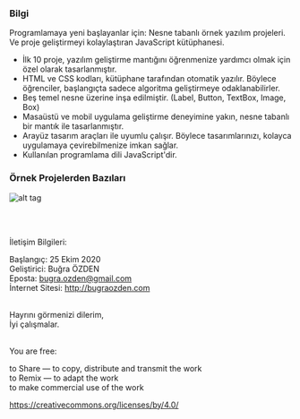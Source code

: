 ### Bilgi

Programlamaya yeni başlayanlar için: Nesne tabanlı örnek yazılım projeleri.<br>
Ve proje geliştirmeyi kolaylaştıran JavaScript kütüphanesi.<br />

* İlk 10 proje, yazılım geliştirme mantığını öğrenmenize yardımcı olmak için özel olarak tasarlanmıştır.
* HTML ve CSS kodları, kütüphane tarafından otomatik yazılır. Böylece öğrenciler, başlangıçta sadece algoritma geliştirmeye odaklanabilirler.
* Beş temel nesne üzerine inşa edilmiştir. (Label, Button, TextBox, Image, Box)
* Masaüstü ve mobil uygulama geliştirme deneyimine yakın, nesne tabanlı bir mantık ile tasarlanmıştır.
* Arayüz tasarım araçları ile uyumlu çalışır. Böylece tasarımlarınızı, kolayca uygulamaya çevirebilmenize imkan sağlar.
* Kullanılan programlama dili JavaScript'dir.

### Örnek Projelerden Bazıları

![alt tag](https://bug7a.github.io/basicjs-turkce/projeler.png)

<br /><br />

İletişim Bilgileri:<br />

Başlangıç: 25 Ekim 2020<br>
Geliştirici: Buğra ÖZDEN<br>
Eposta: bugra.ozden@gmail.com<br>
İnternet Sitesi: http://bugraozden.com<br><br>

Hayrını görmenizi dilerim,<br />
İyi çalışmalar.<br /><br />

You are free:<br />

to Share — to copy, distribute and transmit the work<br />
to Remix — to adapt the work<br />
to make commercial use of the work<br />

<https://creativecommons.org/licenses/by/4.0/><br /><br />

